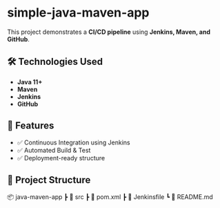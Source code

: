 # simple-java-maven-app


This project demonstrates a **CI/CD pipeline** using **Jenkins, Maven, and GitHub**.  

## 🛠 Technologies Used  
- **Java 11+**  
- **Maven**  
- **Jenkins**  
- **GitHub**  

## 🚀 Features  
- ✅ Continuous Integration using Jenkins  
- ✅ Automated Build & Test  
- ✅ Deployment-ready structure  

## 📂 Project Structure  
📦 java-maven-app
┣ 📂 src
┣ 📜 pom.xml
┣ 📜 Jenkinsfile
┗ 📜 README.md
